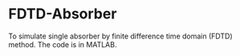 FDTD-Absorber
=============

To simulate single absorber by finite difference time domain (FDTD) method. The code is in MATLAB.
